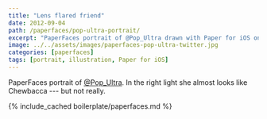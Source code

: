 ```yaml
---
title: "Lens flared friend"
date: 2012-09-04
path: /paperfaces/pop-ultra-portrait/
excerpt: "PaperFaces portrait of @Pop_Ultra drawn with Paper for iOS on an iPad."
image: ../../assets/images/paperfaces-pop-ultra-twitter.jpg
categories: [paperfaces]
tags: [portrait, illustration, Paper for iOS]
---
```


PaperFaces portrait of [@Pop_Ultra](https://twitter.com/Pop_Ultra). In the right light she almost looks like Chewbacca --- but not really.

{% include_cached boilerplate/paperfaces.md %}
